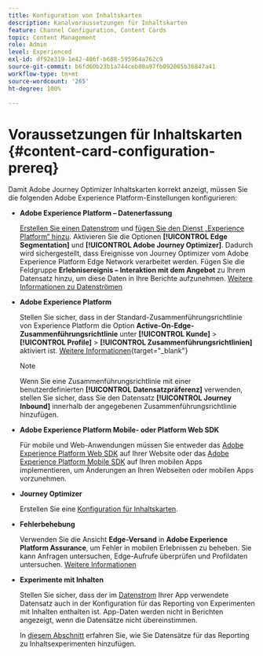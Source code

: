 ```yaml
---
title: Konfiguration von Inhaltskarten
description: Kanalvoraussetzungen für Inhaltskarten
feature: Channel Configuration, Content Cards
topic: Content Management
role: Admin
level: Experienced
exl-id: df92e319-1e42-486f-b688-595964a762c9
source-git-commit: b6fd60b23b1a744ceb80a97fb092065b36847a41
workflow-type: tm+mt
source-wordcount: '265'
ht-degree: 100%

---
```


# Voraussetzungen für Inhaltskarten {#content-card-configuration-prereq}

Damit Adobe Journey Optimizer Inhaltskarten korrekt anzeigt, müssen Sie die folgenden Adobe Experience Platform-Einstellungen konfigurieren:

* **Adobe Experience Platform – Datenerfassung**

  [Erstellen Sie einen Datenstrom](https://experienceleague.adobe.com/de/docs/experience-platform/datastreams/configure) und [fügen Sie den Dienst „Experience Platform“ hinzu](https://experienceleague.adobe.com/de/docs/experience-platform/datastreams/configure#aep). Aktivieren Sie die Optionen **[!UICONTROL Edge Segmentation]** und **[!UICONTROL Adobe Journey Optimizer]**. Dadurch wird sichergestellt, dass Ereignisse von Journey Optimizer vom Adobe Experience Platform Edge Network verarbeitet werden.
Fügen Sie die Feldgruppe **Erlebnisereignis – Interaktion mit dem Angebot** zu Ihrem Datensatz hinzu, um diese Daten in Ihre Berichte aufzunehmen. [Weitere Informationen zu Datenströmen](https://experienceleague.adobe.com/de/docs/experience-platform/datastreams/configure)

* **Adobe Experience Platform**

  Stellen Sie sicher, dass in der Standard-Zusammenführungsrichtlinie von Experience Platform die Option **Active-On-Edge-Zusammenführungsrichtlinie** unter **[!UICONTROL Kunde]** > **[!UICONTROL Profile]** > **[!UICONTROL Zusammenführungsrichtlinien]** aktiviert ist. [Weitere Informationen](https://experienceleague.adobe.com/docs/experience-platform/profile/merge-policies/ui-guide.html?lang=de#configure){target="_blank"}

  >[!NOTE]
  >
  >Wenn Sie eine Zusammenführungsrichtlinie mit einer benutzerdefinierten **[!UICONTROL Datensatzpräferenz]** verwenden, stellen Sie sicher, dass Sie den Datensatz **[!UICONTROL Journey Inbound]** innerhalb der angegebenen Zusammenführungsrichtlinie hinzufügen.

* **Adobe Experience Platform Mobile- oder Platform Web SDK**

  Für mobile und Web-Anwendungen müssen Sie entweder das [Adobe Experience Platform Web SDK](https://experienceleague.adobe.com/de/docs/platform-learn/implement-web-sdk/overview) auf Ihrer Website oder das [Adobe Experience Platform Mobile SDK](https://developer.adobe.com/client-sdks/home/) auf Ihren mobilen Apps implementieren, um Änderungen an Ihren Webseiten oder mobilen Apps vorzunehmen.

* **Journey Optimizer**

  Erstellen Sie eine [Konfiguration für Inhaltskarten](#content-card-configuration).

* **Fehlerbehebung**

  Verwenden Sie die Ansicht **Edge-Versand** in **Adobe Experience Platform Assurance**, um Fehler in mobilen Erlebnissen zu beheben. Sie kann Anfragen untersuchen, Edge-Aufrufe überprüfen und Profildaten untersuchen. [Weitere Informationen](https://experienceleague.adobe.com/de/docs/experience-platform/assurance/view/edge-delivery)

* **Experimente mit Inhalten**

  Stellen Sie sicher, dass der im [Datenstrom](https://experienceleague.adobe.com/de/docs/experience-platform/datastreams/overview#_blank) Ihrer App verwendete Datensatz auch in der Konfiguration für das Reporting von Experimenten mit Inhalten enthalten ist. App-Daten werden nicht in Berichten angezeigt, wenn die Datensätze nicht übereinstimmen.

  In [diesem Abschnitt](../reports/reporting-configuration.md) erfahren Sie, wie Sie Datensätze für das Reporting zu Inhaltsexperimenten hinzufügen.
